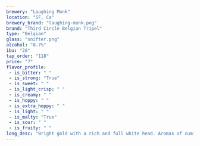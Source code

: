```yaml
---
brewery: "Laughing Monk"
location: "SF, Ca"
brewery_brand: "laughing-monk.png"
brand: "Third Circle Belgian Tripel"
type: "Belgian"
glass: "snifter.png"
alcohol: "8.7%"
ibu: "28"
tap_order: "118"
price: "7"
flavor_profile:
 - is_bitter: " "
 - is_strong: "True"
 - is_sweet: " "
 - is_light_crisp: " "
 - is_creamy: " "
 - is_hoppy: " "
 - is_extra_hoppy: " "
 - is_light: " "
 - is_malty: "True"
 - is_sour: " "
 - is_fruity: " "
long_desc: "Bright gold with a rich and full white head. Aromas of cumin and coriander with a slight toasted bread character."
---
```


